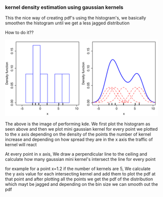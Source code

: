 ### kernel density estimation using gaussian kernels

This the nice way of creating pdf's using the histogram's, we basically smoothen the histogram until we get a less jagged distribution

How to do it??

<img src="assets/kernel density estimation using gaussian kernels-6a5b18d5.png" width="800" /> 

The above is the image of performing kde. We first plot the histogram as seen above and then we plot mini gaussian kernel for every point we plotted to the x axis depending on the density of the points the number of kernel increase and depending on how spread they are in the x axis the traffic of kernel will react

At every point in x axis, We draw a perpendicular line to the ceiling and calculate how many gaussian mini kernel's intersect the line for every point

for example for a point x=1.2 if the number of kernels are 5, We calculate the y axis value for each intersecting kernel and add them to plot the pdf at that point and after plotting all the points we get the pdf of the distribution which mayt be jagged and depending on the bin size we can smooth out the pdf
